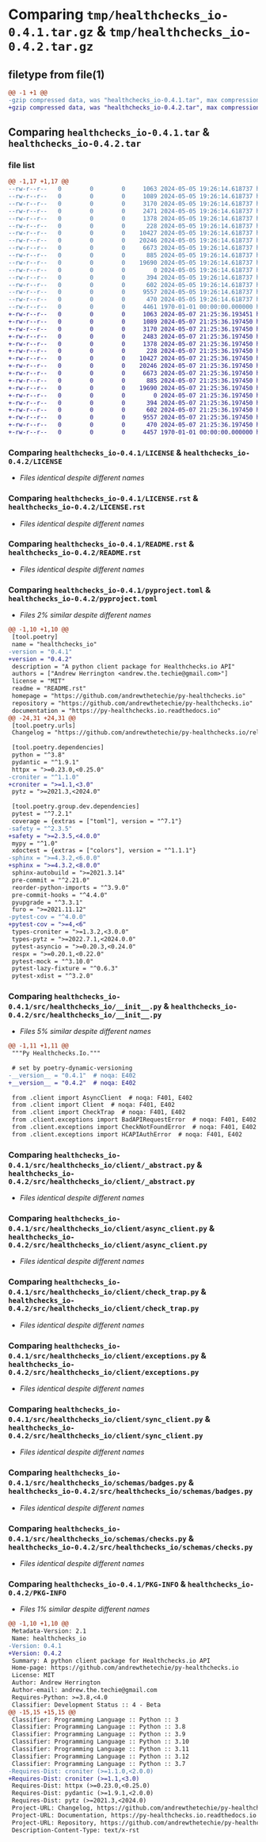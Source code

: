# Comparing `tmp/healthchecks_io-0.4.1.tar.gz` & `tmp/healthchecks_io-0.4.2.tar.gz`

## filetype from file(1)

```diff
@@ -1 +1 @@
-gzip compressed data, was "healthchecks_io-0.4.1.tar", max compression
+gzip compressed data, was "healthchecks_io-0.4.2.tar", max compression
```

## Comparing `healthchecks_io-0.4.1.tar` & `healthchecks_io-0.4.2.tar`

### file list

```diff
@@ -1,17 +1,17 @@
--rw-r--r--   0        0        0     1063 2024-05-05 19:26:14.618737 healthchecks_io-0.4.1/LICENSE
--rw-r--r--   0        0        0     1089 2024-05-05 19:26:14.618737 healthchecks_io-0.4.1/LICENSE.rst
--rw-r--r--   0        0        0     3170 2024-05-05 19:26:14.618737 healthchecks_io-0.4.1/README.rst
--rw-r--r--   0        0        0     2471 2024-05-05 19:26:14.618737 healthchecks_io-0.4.1/pyproject.toml
--rw-r--r--   0        0        0     1378 2024-05-05 19:26:14.618737 healthchecks_io-0.4.1/src/healthchecks_io/__init__.py
--rw-r--r--   0        0        0      228 2024-05-05 19:26:14.618737 healthchecks_io-0.4.1/src/healthchecks_io/client/__init__.py
--rw-r--r--   0        0        0    10427 2024-05-05 19:26:14.618737 healthchecks_io-0.4.1/src/healthchecks_io/client/_abstract.py
--rw-r--r--   0        0        0    20246 2024-05-05 19:26:14.618737 healthchecks_io-0.4.1/src/healthchecks_io/client/async_client.py
--rw-r--r--   0        0        0     6673 2024-05-05 19:26:14.618737 healthchecks_io-0.4.1/src/healthchecks_io/client/check_trap.py
--rw-r--r--   0        0        0      885 2024-05-05 19:26:14.618737 healthchecks_io-0.4.1/src/healthchecks_io/client/exceptions.py
--rw-r--r--   0        0        0    19690 2024-05-05 19:26:14.618737 healthchecks_io-0.4.1/src/healthchecks_io/client/sync_client.py
--rw-r--r--   0        0        0        0 2024-05-05 19:26:14.618737 healthchecks_io-0.4.1/src/healthchecks_io/py.typed
--rw-r--r--   0        0        0      394 2024-05-05 19:26:14.618737 healthchecks_io-0.4.1/src/healthchecks_io/schemas/__init__.py
--rw-r--r--   0        0        0      602 2024-05-05 19:26:14.618737 healthchecks_io-0.4.1/src/healthchecks_io/schemas/badges.py
--rw-r--r--   0        0        0     9557 2024-05-05 19:26:14.618737 healthchecks_io-0.4.1/src/healthchecks_io/schemas/checks.py
--rw-r--r--   0        0        0      470 2024-05-05 19:26:14.618737 healthchecks_io-0.4.1/src/healthchecks_io/schemas/integrations.py
--rw-r--r--   0        0        0     4461 1970-01-01 00:00:00.000000 healthchecks_io-0.4.1/PKG-INFO
+-rw-r--r--   0        0        0     1063 2024-05-07 21:25:36.193451 healthchecks_io-0.4.2/LICENSE
+-rw-r--r--   0        0        0     1089 2024-05-07 21:25:36.197450 healthchecks_io-0.4.2/LICENSE.rst
+-rw-r--r--   0        0        0     3170 2024-05-07 21:25:36.197450 healthchecks_io-0.4.2/README.rst
+-rw-r--r--   0        0        0     2483 2024-05-07 21:25:36.197450 healthchecks_io-0.4.2/pyproject.toml
+-rw-r--r--   0        0        0     1378 2024-05-07 21:25:36.197450 healthchecks_io-0.4.2/src/healthchecks_io/__init__.py
+-rw-r--r--   0        0        0      228 2024-05-07 21:25:36.197450 healthchecks_io-0.4.2/src/healthchecks_io/client/__init__.py
+-rw-r--r--   0        0        0    10427 2024-05-07 21:25:36.197450 healthchecks_io-0.4.2/src/healthchecks_io/client/_abstract.py
+-rw-r--r--   0        0        0    20246 2024-05-07 21:25:36.197450 healthchecks_io-0.4.2/src/healthchecks_io/client/async_client.py
+-rw-r--r--   0        0        0     6673 2024-05-07 21:25:36.197450 healthchecks_io-0.4.2/src/healthchecks_io/client/check_trap.py
+-rw-r--r--   0        0        0      885 2024-05-07 21:25:36.197450 healthchecks_io-0.4.2/src/healthchecks_io/client/exceptions.py
+-rw-r--r--   0        0        0    19690 2024-05-07 21:25:36.197450 healthchecks_io-0.4.2/src/healthchecks_io/client/sync_client.py
+-rw-r--r--   0        0        0        0 2024-05-07 21:25:36.197450 healthchecks_io-0.4.2/src/healthchecks_io/py.typed
+-rw-r--r--   0        0        0      394 2024-05-07 21:25:36.197450 healthchecks_io-0.4.2/src/healthchecks_io/schemas/__init__.py
+-rw-r--r--   0        0        0      602 2024-05-07 21:25:36.197450 healthchecks_io-0.4.2/src/healthchecks_io/schemas/badges.py
+-rw-r--r--   0        0        0     9557 2024-05-07 21:25:36.197450 healthchecks_io-0.4.2/src/healthchecks_io/schemas/checks.py
+-rw-r--r--   0        0        0      470 2024-05-07 21:25:36.197450 healthchecks_io-0.4.2/src/healthchecks_io/schemas/integrations.py
+-rw-r--r--   0        0        0     4457 1970-01-01 00:00:00.000000 healthchecks_io-0.4.2/PKG-INFO
```

### Comparing `healthchecks_io-0.4.1/LICENSE` & `healthchecks_io-0.4.2/LICENSE`

 * *Files identical despite different names*

### Comparing `healthchecks_io-0.4.1/LICENSE.rst` & `healthchecks_io-0.4.2/LICENSE.rst`

 * *Files identical despite different names*

### Comparing `healthchecks_io-0.4.1/README.rst` & `healthchecks_io-0.4.2/README.rst`

 * *Files identical despite different names*

### Comparing `healthchecks_io-0.4.1/pyproject.toml` & `healthchecks_io-0.4.2/pyproject.toml`

 * *Files 2% similar despite different names*

```diff
@@ -1,10 +1,10 @@
 [tool.poetry]
 name = "healthchecks_io"
-version = "0.4.1"
+version = "0.4.2"
 description = "A python client package for Healthchecks.io API"
 authors = ["Andrew Herrington <andrew.the.techie@gmail.com>"]
 license = "MIT"
 readme = "README.rst"
 homepage = "https://github.com/andrewthetechie/py-healthchecks.io"
 repository = "https://github.com/andrewthetechie/py-healthchecks.io"
 documentation = "https://py-healthchecks.io.readthedocs.io"
@@ -24,31 +24,31 @@
 [tool.poetry.urls]
 Changelog = "https://github.com/andrewthetechie/py-healthchecks.io/releases"
 
 [tool.poetry.dependencies]
 python = "^3.8"
 pydantic = "^1.9.1"
 httpx = ">=0.23.0,<0.25.0"
-croniter = "^1.1.0"
+croniter = ">=1.1,<3.0"
 pytz = ">=2021.3,<2024.0"
 
 [tool.poetry.group.dev.dependencies]
 pytest = "^7.2.1"
 coverage = {extras = ["toml"], version = "^7.1"}
-safety = "^2.3.5"
+safety = ">=2.3.5,<4.0.0"
 mypy = "^1.0"
 xdoctest = {extras = ["colors"], version = "^1.1.1"}
-sphinx = ">=4.3.2,<6.0.0"
+sphinx = ">=4.3.2,<8.0.0"
 sphinx-autobuild = ">=2021.3.14"
 pre-commit = "^2.21.0"
 reorder-python-imports = "^3.9.0"
 pre-commit-hooks = "^4.4.0"
 pyupgrade = "^3.3.1"
 furo = ">=2021.11.12"
-pytest-cov = "^4.0.0"
+pytest-cov = ">=4,<6"
 types-croniter = ">=1.3.2,<3.0.0"
 types-pytz = ">=2022.7.1,<2024.0.0"
 pytest-asyncio = ">=0.20.3,<0.24.0"
 respx = ">=0.20.1,<0.22.0"
 pytest-mock = "^3.10.0"
 pytest-lazy-fixture = "^0.6.3"
 pytest-xdist = "^3.2.0"
```

### Comparing `healthchecks_io-0.4.1/src/healthchecks_io/__init__.py` & `healthchecks_io-0.4.2/src/healthchecks_io/__init__.py`

 * *Files 5% similar despite different names*

```diff
@@ -1,11 +1,11 @@
 """Py Healthchecks.Io."""
 
 # set by poetry-dynamic-versioning
-__version__ = "0.4.1"  # noqa: E402
+__version__ = "0.4.2"  # noqa: E402
 
 from .client import AsyncClient  # noqa: F401, E402
 from .client import Client  # noqa: F401, E402
 from .client import CheckTrap  # noqa: F401, E402
 from .client.exceptions import BadAPIRequestError  # noqa: F401, E402
 from .client.exceptions import CheckNotFoundError  # noqa: F401, E402
 from .client.exceptions import HCAPIAuthError  # noqa: F401, E402
```

### Comparing `healthchecks_io-0.4.1/src/healthchecks_io/client/_abstract.py` & `healthchecks_io-0.4.2/src/healthchecks_io/client/_abstract.py`

 * *Files identical despite different names*

### Comparing `healthchecks_io-0.4.1/src/healthchecks_io/client/async_client.py` & `healthchecks_io-0.4.2/src/healthchecks_io/client/async_client.py`

 * *Files identical despite different names*

### Comparing `healthchecks_io-0.4.1/src/healthchecks_io/client/check_trap.py` & `healthchecks_io-0.4.2/src/healthchecks_io/client/check_trap.py`

 * *Files identical despite different names*

### Comparing `healthchecks_io-0.4.1/src/healthchecks_io/client/exceptions.py` & `healthchecks_io-0.4.2/src/healthchecks_io/client/exceptions.py`

 * *Files identical despite different names*

### Comparing `healthchecks_io-0.4.1/src/healthchecks_io/client/sync_client.py` & `healthchecks_io-0.4.2/src/healthchecks_io/client/sync_client.py`

 * *Files identical despite different names*

### Comparing `healthchecks_io-0.4.1/src/healthchecks_io/schemas/badges.py` & `healthchecks_io-0.4.2/src/healthchecks_io/schemas/badges.py`

 * *Files identical despite different names*

### Comparing `healthchecks_io-0.4.1/src/healthchecks_io/schemas/checks.py` & `healthchecks_io-0.4.2/src/healthchecks_io/schemas/checks.py`

 * *Files identical despite different names*

### Comparing `healthchecks_io-0.4.1/PKG-INFO` & `healthchecks_io-0.4.2/PKG-INFO`

 * *Files 1% similar despite different names*

```diff
@@ -1,10 +1,10 @@
 Metadata-Version: 2.1
 Name: healthchecks_io
-Version: 0.4.1
+Version: 0.4.2
 Summary: A python client package for Healthchecks.io API
 Home-page: https://github.com/andrewthetechie/py-healthchecks.io
 License: MIT
 Author: Andrew Herrington
 Author-email: andrew.the.techie@gmail.com
 Requires-Python: >=3.8,<4.0
 Classifier: Development Status :: 4 - Beta
@@ -15,15 +15,15 @@
 Classifier: Programming Language :: Python :: 3
 Classifier: Programming Language :: Python :: 3.8
 Classifier: Programming Language :: Python :: 3.9
 Classifier: Programming Language :: Python :: 3.10
 Classifier: Programming Language :: Python :: 3.11
 Classifier: Programming Language :: Python :: 3.12
 Classifier: Programming Language :: Python :: 3.7
-Requires-Dist: croniter (>=1.1.0,<2.0.0)
+Requires-Dist: croniter (>=1.1,<3.0)
 Requires-Dist: httpx (>=0.23.0,<0.25.0)
 Requires-Dist: pydantic (>=1.9.1,<2.0.0)
 Requires-Dist: pytz (>=2021.3,<2024.0)
 Project-URL: Changelog, https://github.com/andrewthetechie/py-healthchecks.io/releases
 Project-URL: Documentation, https://py-healthchecks.io.readthedocs.io
 Project-URL: Repository, https://github.com/andrewthetechie/py-healthchecks.io
 Description-Content-Type: text/x-rst
```

